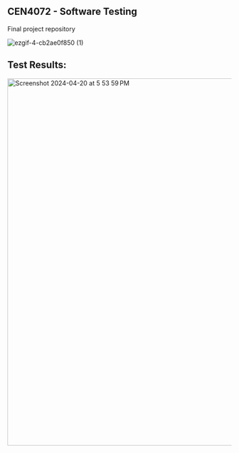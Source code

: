 ## CEN4072 - Software Testing 
Final project repository 

![ezgif-4-cb2ae0f850 (1)](https://github.com/wcward3302/CEN4072_Final_Group_Project/assets/122639149/7ee29ae5-d8cb-4c9f-8a06-fbbe709a3fb2)

## Test Results:
<img width="826" alt="Screenshot 2024-04-20 at 5 53 59 PM" src="https://github.com/wcward3302/CEN4072_Final_Group_Project/assets/122639149/d6d0224b-f842-4bd0-9a41-bb67558012b6">
